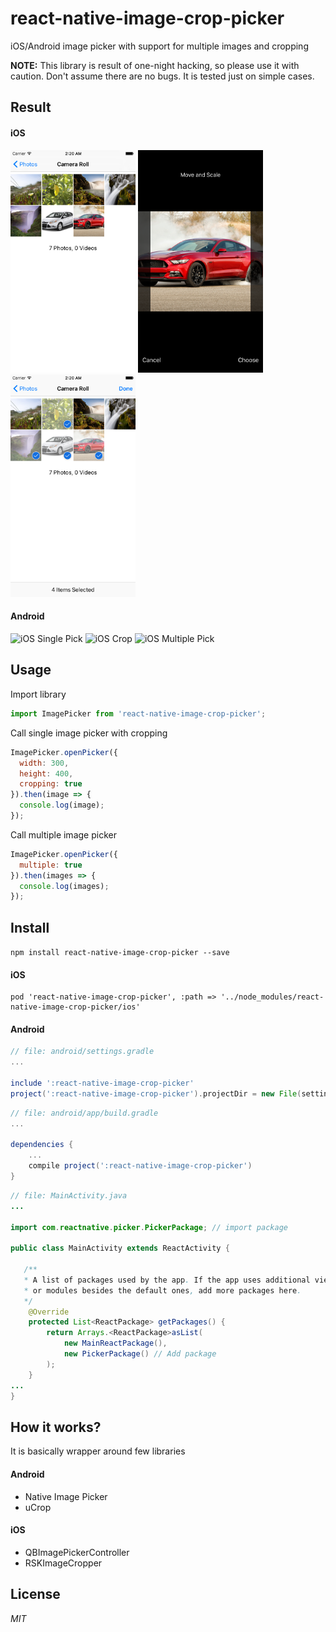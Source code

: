# react-native-image-crop-picker
iOS/Android image picker with support for multiple images and cropping

**NOTE:** This library is result of one-night hacking, so please use it with caution. Don't assume there are no bugs. It is tested just on simple cases.

## Result

#### iOS
<img width=200 title="iOS Single Pick" src="https://github.com/ivpusic/react-native-image-crop-picker/blob/master/images/ios_single_pick.png"> 
<img width=200 title="iOS Crop" src="https://github.com/ivpusic/react-native-image-crop-picker/blob/master/images/ios_crop.png"> 
<img width=200 title="iOS Multiple Pick" src="https://github.com/ivpusic/react-native-image-crop-picker/blob/master/images/ios_multiple_pick.png">

#### Android
<img width=200 title="iOS Single Pick" src="https://github.com/ivpusic/react-native-image-crop-picker/blob/master/images/android_single_pick.png"> 
<img width=200 title="iOS Crop" src="https://github.com/ivpusic/react-native-image-crop-picker/blob/master/images/android_crop.png"> 
<img width=200 title="iOS Multiple Pick" src="https://github.com/ivpusic/react-native-image-crop-picker/blob/master/images/android_multiple.png">

## Usage

Import library
```javascript
import ImagePicker from 'react-native-image-crop-picker';
```

Call single image picker with cropping
```javascript
ImagePicker.openPicker({
  width: 300,
  height: 400,
  cropping: true
}).then(image => {
  console.log(image);
});
```

Call multiple image picker
```javascript
ImagePicker.openPicker({
  multiple: true
}).then(images => {
  console.log(images);
});
```

## Install

`npm install react-native-image-crop-picker --save`

#### iOS

```
pod 'react-native-image-crop-picker', :path => '../node_modules/react-native-image-crop-picker/ios'
```

#### Android
```gradle
// file: android/settings.gradle
...

include ':react-native-image-crop-picker'
project(':react-native-image-crop-picker').projectDir = new File(settingsDir, '../node_modules/react-native-image-crop-picker/android')
```
```gradle
// file: android/app/build.gradle
...

dependencies {
    ...
    compile project(':react-native-image-crop-picker')
}
```

```java
// file: MainActivity.java
...

import com.reactnative.picker.PickerPackage; // import package

public class MainActivity extends ReactActivity {

   /**
   * A list of packages used by the app. If the app uses additional views
   * or modules besides the default ones, add more packages here.
   */
    @Override
    protected List<ReactPackage> getPackages() {
        return Arrays.<ReactPackage>asList(
            new MainReactPackage(),
            new PickerPackage() // Add package
        );
    }
...
}
```

## How it works?

It is basically wrapper around few libraries

#### Android
- Native Image Picker
- uCrop

#### iOS
- QBImagePickerController
- RSKImageCropper

## License
*MIT*
